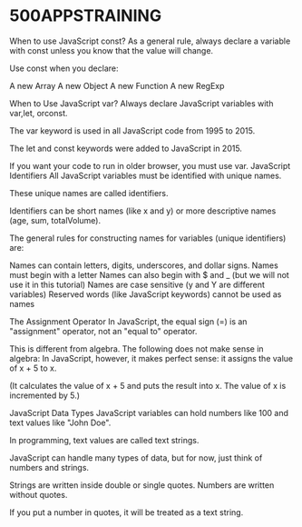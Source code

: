 # 500APPSTRAINING
When to use JavaScript const?
As a general rule, always declare a variable with const unless you know that the value will change.

Use const when you declare:

A new Array
A new Object
A new Function
A new RegExp




When to Use JavaScript var?
Always declare JavaScript variables with var,let, orconst.

The var keyword is used in all JavaScript code from 1995 to 2015.

The let and const keywords were added to JavaScript in 2015.

If you want your code to run in older browser, you must use var.
JavaScript Identifiers
All JavaScript variables must be identified with unique names.

These unique names are called identifiers.

Identifiers can be short names (like x and y) or more descriptive names (age, sum, totalVolume).

The general rules for constructing names for variables (unique identifiers) are:

Names can contain letters, digits, underscores, and dollar signs.
Names must begin with a letter
Names can also begin with $ and _ (but we will not use it in this tutorial)
Names are case sensitive (y and Y are different variables)
Reserved words (like JavaScript keywords) cannot be used as names



The Assignment Operator
In JavaScript, the equal sign (=) is an "assignment" operator, not an "equal to" operator.

This is different from algebra. The following does not make sense in algebra:
In JavaScript, however, it makes perfect sense: it assigns the value of x + 5 to x.

(It calculates the value of x + 5 and puts the result into x. The value of x is incremented by 5.)


JavaScript Data Types
JavaScript variables can hold numbers like 100 and text values like "John Doe".

In programming, text values are called text strings.

JavaScript can handle many types of data, but for now, just think of numbers and strings.

Strings are written inside double or single quotes. Numbers are written without quotes.

If you put a number in quotes, it will be treated as a text string.


